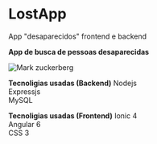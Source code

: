 # LostApp
App "desaparecidos" frontend e backend

**App de busca de pessoas desaparecidas**

![Mark zuckerberg](https://www.biography.com/.image/ar_1:1%2Cc_fill%2Ccs_srgb%2Cg_face%2Cq_auto:good%2Cw_300/MTQyMDA0NDgwMzUzNzcyNjA2/mark-zuckerberg_gettyimages-512304736jpg.jpg)

**Tecnoligias usadas (Backend)**
Nodejs <br/>
Expressjs <br/>
MySQL <br/>

**Tecnoligias usadas (Frontend)**
Ionic 4 <br/>
Angular 6 <br/>
CSS 3 <br/>

